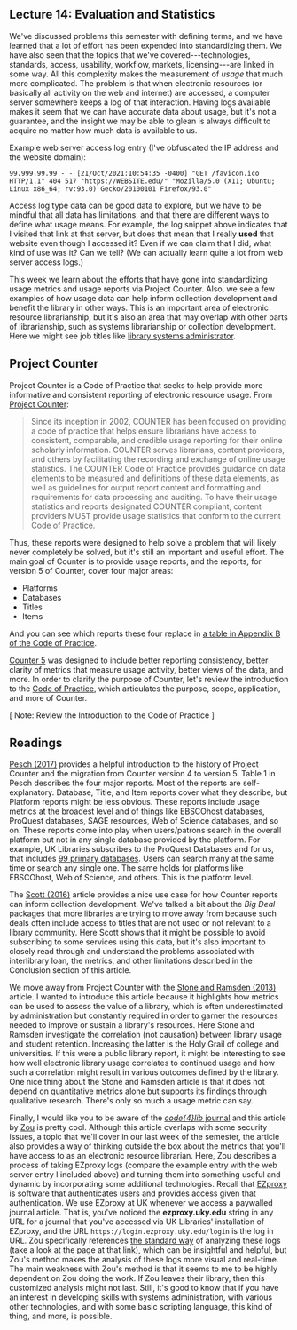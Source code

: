 ## Lecture 14: Evaluation and Statistics

We've discussed problems this semester with defining terms, and we have learned that a lot of effort has been expended into standardizing them. We have also seen that the topics that we've covered---technologies, standards, access, usability, workflow, markets, licensing---are linked in some way. All this complexity makes the measurement of *usage* that much more complicated. The problem is that when electronic resources (or basically all activity on the web and internet) are accessed, a computer server somewhere keeps a log of that interaction. Having logs available makes it seem that we can have accurate data about usage, but it's not a guarantee, and the insight we may be able to glean is always difficult to acquire no matter how much data is available to us.

Example web server access log entry (I've obfuscated the IP address and the website domain):

```
99.999.99.99 - - [21/Oct/2021:10:54:35 -0400] "GET /favicon.ico HTTP/1.1" 404 517 "https://WEBSITE.edu/" "Mozilla/5.0 (X11; Ubuntu; Linux x86_64; rv:93.0) Gecko/20100101 Firefox/93.0"
```

Access log type data can be good data to explore, but we have to be mindful that all data has limitations, and that there are different ways to define what usage means. For example, the log snippet above indicates that I visited that link at that server, but does that mean that I really **used** that website even though I accessed it? Even if we can claim that I did, what kind of use was it? Can we tell? (We can actually learn quite a lot from web server access logs.)

This week we learn about the efforts that have gone into standardizing usage metrics and usage reports via Project Counter. Also, we see a few examples of how usage data can help inform collection development and benefit the library in other ways. This is an important area of electronic resource librarianship, but it's also an area that may overlap with other parts of librarianship, such as systems librarianship or collection development. Here we might see job titles like [library systems administrator][ls_admin].

## Project Counter

Project Counter is a Code of Practice that seeks to help provide more informative and consistent reporting of electronic resource usage. From [Project Counter][proj_counter]:

> Since its inception in 2002, COUNTER has been focused on providing a code of practice that helps ensure librarians have access to consistent, comparable, and credible usage reporting for their online scholarly information. COUNTER serves librarians, content providers, and others by facilitating the recording and exchange of online usage statistics. The COUNTER Code of Practice provides guidance on data elements to be measured and definitions of these data elements, as well as guidelines for output report content and formatting and requirements for data processing and auditing. To have their usage statistics and reports designated COUNTER compliant, content providers MUST provide usage statistics that conform to the current Code of Practice.

Thus, these reports were designed to help solve a problem that will likely never completely be solved, but it's still an important and useful effort. The main goal of Counter is to provide usage reports, and the reports, for version 5 of Counter, cover four major areas:

* Platforms
* Databases
* Titles
* Items

And you can see which reports these four replace in [a table in Appendix B of the Code of Practice][proj_counter_app_b].

[Counter 5][counter_v5] was designed to include better reporting consistency, better clarity of metrics that measure usage activity, better views of the data, and more. In order to clarify the purpose of Counter, let's review the introduction to the [Code of Practice][proj_counter], which articulates the purpose, scope, application, and more of Counter.

[ Note: Review the Introduction to the Code of Practice ]

## Readings

[Pesch (2017)][pesch2017] provides a helpful introduction to the history of Project Counter and the migration from Counter version 4 to version 5. Table 1 in Pesch describes the four major reports. Most of the reports are self-explanatory. Database, Title, and Item reports cover what they describe, but Platform reports might be less obvious. These reports include usage metrics at the broadest level and of things like EBSCOhost databases, ProQuest databases, SAGE resources, Web of Science databases, and so on. These reports come into play when users/patrons search in the overall platform but not in any single database provided by the platform. For example, UK Libraries subscribes to the ProQuest Databases and for us, that includes [99 primary databases][proq_db]. Users can search many at the same time or search any single one. The same holds for platforms like EBSCOhost, Web of Science, and others. This is the platform level.

The [Scott (2016)][scott2016] article provides a nice use case for how Counter reports can inform collection development. We've talked a bit about the *Big Deal* packages that more libraries are trying to move away from because such deals often include access to titles that are not used or not relevant to a library community. Here Scott shows that it might be possible to avoid subscribing to some services using this data, but it's also important to closely read through and understand the problems associated with interlibrary loan, the metrics, and other limitations described in the Conclusion section of this article.

We move away from Project Counter with the [Stone and Ramsden (2013)][stone2013] article. I wanted to introduce this article because it highlights how metrics can be used to assess the value of a library, which is often underestimated by administration but constantly required in order to garner the resources needed to improve or sustain a library's resources. Here Stone and Ramsden investigate the correlation (not causation) between library usage and student retention. Increasing the latter is the Holy Grail of college and universities. If this were a public library report, it might be interesting to see how well electronic library usage correlates to continued usage and how such a correlation might result in various outcomes defined by the library. One nice thing about the Stone and Ramsden article is that it does not depend on quantitative metrics alone but supports its findings through qualitative research. There's only so much a usage metric can say.

Finally, I would like you to be aware of the [*code\{4\}lib* journal][code4lib] and this article by [Zou][zou] is pretty cool. Although this article overlaps with some security issues, a topic that we'll cover in our last week of the semester, the article also provides a way of thinking outside the box about the metrics that you'll have access to as an electronic resource librarian. Here, Zou describes a process of taking EZproxy logs (compare the example entry with the web server entry I included above) and turning them into something useful and dynamic by incorporating some additional technologies. Recall that [EZproxy][ezproxy] is software that authenticates users and provides access given that authentication. We use EZproxy at UK whenever we access a paywalled journal article. That is, you've noticed the **ezproxy.uky.edu** string in any URL for a journal that you've accessed via UK Libraries' installation of EZproxy, and the URL ``https://login.ezproxy.uky.edu/login`` is the log in URL. Zou specifically references [the standard way][zou2] of analyzing these logs (take a look at the page at that link), which can be insightful and helpful, but Zou's method makes the analysis of these logs more visual and real-time. The main weakness with Zou's method is that it seems to me to be highly dependent on Zou doing the work. If Zou leaves their library, then this customized analysis might not last. Still, it's good to know that if you have an interest in developing skills with systems administration, with various other technologies, and with some basic scripting language, this kind of thing, and more, is possible.

[proj_counter]:https://www.projectcounter.org/code-of-practice-five-sections/introduction-to-counter-code-of-practice-release-5/
[counter_v5]:https://www.projectcounter.org/code-of-practice-five-sections/foreword/
[npr_interview]:https://www.npr.org/2020/07/09/889502179/is-it-enough-to-remove-words-with-racist-connotations-from-tech-language-hint-no
[proj_counter_app_b]:https://www.projectcounter.org/2448-2/
[pesch2017]:http://doi.org/10.1080/0361526X.2017.1391153
[proq_db]:https://libguides.uky.edu/90
[scott2016]:https://doi.org/10.1080/0361526X.2016.1165783
[stone2013]:https://doi.org/10.5860/crl12-406
[zou]:https://journal.code4lib.org/articles/10589
[zou2]:https://acrl.ala.org/techconnect/post/analyzing-ezproxy-logs/
[ls_admin]:https://www.google.com/search?&q=library+systems+administrator
[ezproxy]:https://www.oclc.org/en/ezproxy.html
[code4lib]:https://code4lib.org/
